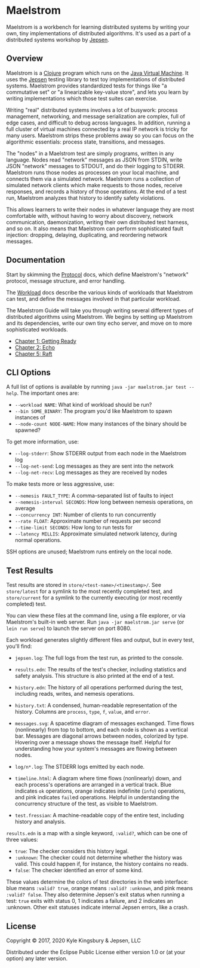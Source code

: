 # Maelstrom

Maelstrom is a workbench for learning distributed systems by writing your own,
tiny implementations of distributed algorithms. It's used as a part of a
distributed systems workshop by [Jepsen](https://jepsen.io/training).

## Overview

Maelstrom is a [Clojure](https://clojure.org/) program which runs on the [Java
Virtual Machine](https://en.wikipedia.org/wiki/Java_virtual_machine). It uses
the [Jepsen](https://github.com/jepsen-io/jepsen) testing library to test toy
implementations of distributed systems. Maelstrom provides standardized tests
for things like "a commutative set" or "a linearizable key-value store", and
lets you learn by writing implementations which those test suites can
exercise.

Writing "real" distributed systems involves a lot of busywork: process
management, networking, and message serialization are complex, full of edge
cases, and difficult to debug across languages. In addition, running a full
cluster of virtual machines connected by a real IP network is tricky for many
users. Maelstrom strips these problems away so you can focus on the algorithmic
essentials: process state, transitions, and messages.

The "nodes" in a Maelstrom test are simply programs, written in any language.
Nodes read "network" messages as JSON from STDIN, write JSON "network" messages
to STDOUT, and do their logging to STDERR. Maelstrom runs those nodes as
processes on your local machine, and connects them via a simulated network.
Maelstrom runs a collection of simulated network clients which make requests to
those nodes, receive responses, and records a history of those operations. At
the end of a test run, Maelstrom analyzes that history to identify safety
violations.

This allows learners to write their nodes in whatever language they are most
comfortable with, without having to worry about discovery, network
communication, daemonization, writing their own distributed test harness, and
so on. It also means that Maelstrom can perform sophisticated fault injection:
dropping, delaying, duplicating, and reordering network messages.

## Documentation

Start by skimming the [Protocol](doc/protocol.md) docs, which define
Maelstrom's "network" protocol, message structure, and error handling.

The [Workload](doc/workload) docs describe the various kinds of workloads that
Maelstrom can test, and define the messages involved in that particular
workload.

The Maelstrom Guide will take you through writing several different types of
distributed algorithms using Maelstrom. We begins by setting up Maelstrom and
its dependencies, write our own tiny echo server, and move on to more
sophisticated workloads.

- [Chapter 1: Getting Ready](doc/01-getting-ready/index.md)
- [Chapter 2: Echo](doc/02-echo/index.md)
- [Chapter 5: Raft](doc/05-raft/index.md)

## CLI Options

A full list of options is available by running `java -jar maelstrom.jar test
--help`. The important ones are:

- `--workload NAME`: What kind of workload should be run?
- `--bin SOME_BINARY`: The program you'd like Maelstrom to spawn instances of
- `--node-count NODE-NAME`: How many instances of the binary should be spawned?

To get more information, use:

- `--log-stderr`: Show STDERR output from each node in the Maelstrom log
- `--log-net-send`: Log messages as they are sent into the network
- `--log-net-recv`: Log messages as they are received by nodes

To make tests more or less aggressive, use:

- `--nemesis FAULT_TYPE`: A comma-separated list of faults to inject
- `--nemesis-interval SECONDS`: How long between nemesis operations, on average
- `--concurrency INT`: Number of clients to run concurrently
- `--rate FLOAT`: Approximate number of requests per second
- `--time-limit SECONDS`: How long to run tests for
- `--latency MILLIS`: Approximate simulated network latency, during normal
  operations.

SSH options are unused; Maelstrom runs entirely on the local node.

## Test Results

Test results are stored in `store/<test-name>/<timestamp>/`. See `store/latest`
for a symlink to the most recently completed test, and `store/current` for a
symlink to the currently executing (or most recently completed) test.

You can view these files at the command line, using a file explorer, or via
Maelstrom's built-in web server. Run `java -jar maelstrom.jar serve` (or `lein
run serve`) to launch the server on port 8080.

Each workload generates slightly different files and output, but in every test,
you'll find:

- `jepsen.log`: The full logs from the test run, as printed to the console.

- `results.edn`: The results of the test's checker, including statistics and
  safety analysis. This structure is also printed at the end of a test.

- `history.edn`: The history of all operations performed during the test, including reads, writes, and nemesis operations.

- `history.txt`: A condensed, human-readable representation of the history.
  Columns are `process`, `type`, `f`, `value`, and `error`.

- `messages.svg`: A spacetime diagram of messages exchanged. Time flows
  (nonlinearly) from top to bottom, and each node is shown as a vertical bar.
  Messages are diagonal arrows between nodes, colorized by type. Hovering over
  a message shows the message itself. Helpful for understanding how your
  system's messages are flowing between nodes.

- `log/n*.log`: The STDERR logs emitted by each node.

- `timeline.html`: A diagram where time flows (nonlinearly) down, and each
  process's operations are arranged in a vertical track. Blue indicates `ok`
  operations, orange indicates indefinite (`info`) operations, and pink
  indicates `fail`ed operations. Helpful in understanding the concurrency
  structure of the test, as visible to Maelstrom.

- `test.fressian`: A machine-readable copy of the entire test, including
  history and analysis.

`results.edn` is a map with a single keyword, `:valid?`, which can be one of
three values:

- `true`: The checker considers this history legal.
- `:unknown`: The checker could not determine whether the history was valid.
  This could happen if, for instance, the history contains no reads.
- `false`: The checker identified an error of some kind.

These values determine the colors of test directories in the web interface:
blue means `:valid? true`, orange means `:valid? :unknown`, and pink means
`:valid? false`. They also determine Jepsen's exit status when running a test:
`true` exits with status 0, 1 indicates a failure, and 2 indicates an :unknown.
Other exit statuses indicate internal Jepsen errors, like a crash.


## License

Copyright © 2017, 2020 Kyle Kingsbury & Jepsen, LLC

Distributed under the Eclipse Public License either version 1.0 or (at
your option) any later version.
